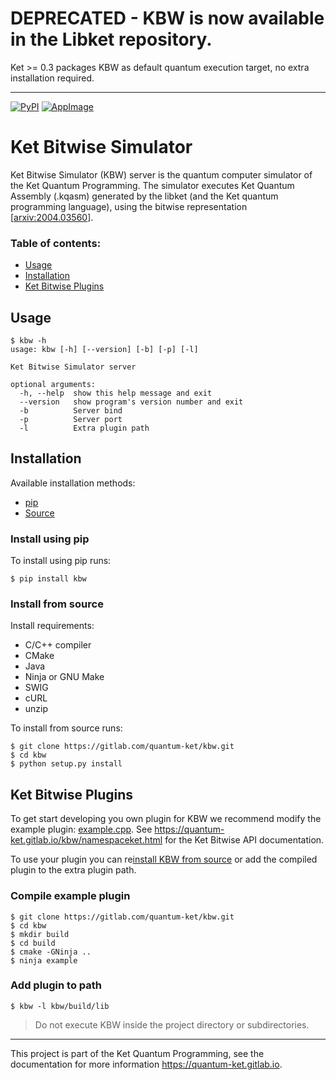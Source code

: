 # DEPRECATED - KBW is now available in the Libket repository.

Ket >= 0.3 packages KBW as default quantum execution target, no extra installation required.

-------------------

[![PyPI](https://img.shields.io/pypi/v/kbw.svg)](https://pypi.org/project/kbw/)
[![AppImage](https://gitlab.com/quantum-ket/kbw/badges/master/pipeline.svg)](https://gitlab.com/quantum-ket/kbw/-/jobs)

# Ket Bitwise Simulator

Ket Bitwise Simulator (KBW) server is the quantum computer simulator of the Ket
Quantum Programming. The simulator executes Ket Quantum Assembly (.kqasm)
generated by the libket (and the Ket quantum programming language), using the
bitwise representation [[arxiv:2004.03560](https://arxiv.org/abs/2004.03560)]. 

### Table of contents:

* [Usage](#usage)  
* [Installation](#installation)
* [Ket Bitwise Plugins](#ket-bitwise-plugins)

## Usage

```console
$ kbw -h
usage: kbw [-h] [--version] [-b] [-p] [-l]

Ket Bitwise Simulator server

optional arguments:
  -h, --help  show this help message and exit
  --version   show program's version number and exit
  -b          Server bind
  -p          Server port
  -l          Extra plugin path
```
## Installation

Available installation methods:

* [pip](#install-using-pip)
* [Source](#install-from-source)

### Install using pip

To install using pip runs:
```console
$ pip install kbw
```

### Install from source 

Install requirements:

* C/C++ compiler
* CMake 
* Java
* Ninja or GNU Make
* SWIG
* cURL
* unzip

To install from source runs:
```console
$ git clone https://gitlab.com/quantum-ket/kbw.git
$ cd kbw
$ python setup.py install
```

## Ket Bitwise Plugins

To get start developing you own plugin for KBW we recommend modify the example
plugin: [example.cpp](plugin/example.cpp).  See
https://quantum-ket.gitlab.io/kbw/namespaceket.html for the Ket Bitwise API documentation.

To use your plugin you can re[install KBW from source](#install-from-source)
or add the compiled plugin to the extra plugin path.

### Compile example plugin

```console
$ git clone https://gitlab.com/quantum-ket/kbw.git
$ cd kbw
$ mkdir build
$ cd build 
$ cmake -GNinja ..
$ ninja example
```

### Add plugin to path

```console
$ kbw -l kbw/build/lib
```

> Do not execute KBW inside the project directory or subdirectories.  

-----------

This project is part of the Ket Quantum Programming, see the documentation for
more information https://quantum-ket.gitlab.io.

